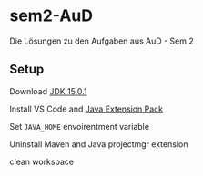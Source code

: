 # sem2-AuD

Die Lösungen zu den Aufgaben aus AuD - Sem 2

## Setup

Download [JDK 15.0.1](https://download.oracle.com/otn/java/jdk/15.0.1%2B9/51f4f36ad4ef43e39d0dfdbaf6549e32/jdk-15.0.1_windows-x64_bin.exe)

Install VS Code and [Java Extension Pack](https://marketplace.visualstudio.com/items?itemName=vscjava.vscode-java-pack)

Set `JAVA_HOME` envoirentment variable

Uninstall Maven and Java projectmgr extension

clean workspace
